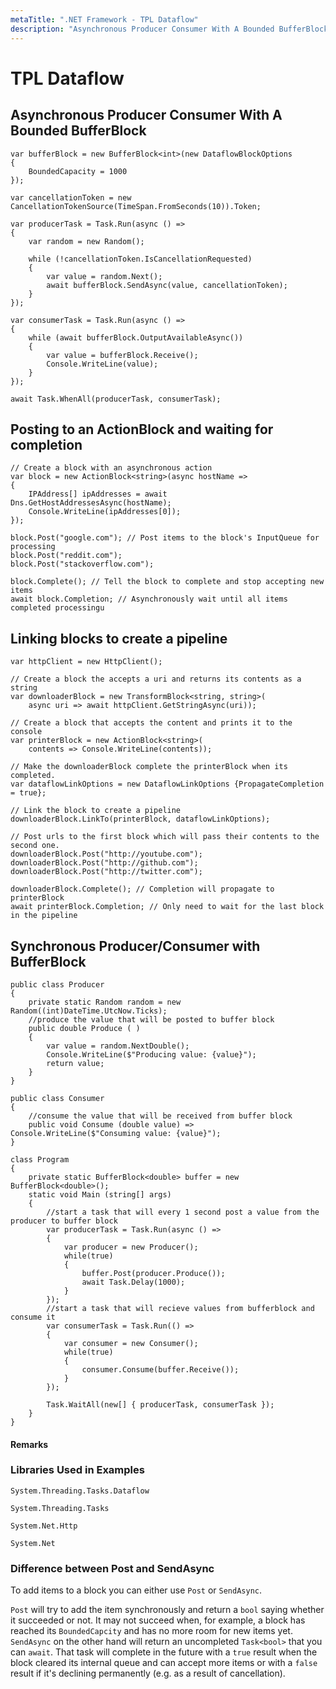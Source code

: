 ```yaml
---
metaTitle: ".NET Framework - TPL Dataflow"
description: "Asynchronous Producer Consumer With A Bounded BufferBlock, Posting to an ActionBlock and waiting for completion, Linking blocks to create a pipeline, Synchronous Producer/Consumer with BufferBlock<T>"
---
```


# TPL Dataflow



## Asynchronous Producer Consumer With A Bounded BufferBlock


```dotnet
var bufferBlock = new BufferBlock<int>(new DataflowBlockOptions
{
    BoundedCapacity = 1000
});

var cancellationToken = new CancellationTokenSource(TimeSpan.FromSeconds(10)).Token;

var producerTask = Task.Run(async () =>
{
    var random = new Random();

    while (!cancellationToken.IsCancellationRequested)
    {
        var value = random.Next();
        await bufferBlock.SendAsync(value, cancellationToken);
    }
});

var consumerTask = Task.Run(async () =>
{
    while (await bufferBlock.OutputAvailableAsync())
    {
        var value = bufferBlock.Receive();
        Console.WriteLine(value);
    }
});

await Task.WhenAll(producerTask, consumerTask);

```



## Posting to an ActionBlock and waiting for completion


```dotnet
// Create a block with an asynchronous action
var block = new ActionBlock<string>(async hostName =>
{
    IPAddress[] ipAddresses = await Dns.GetHostAddressesAsync(hostName);
    Console.WriteLine(ipAddresses[0]);
});

block.Post("google.com"); // Post items to the block's InputQueue for processing
block.Post("reddit.com");
block.Post("stackoverflow.com");

block.Complete(); // Tell the block to complete and stop accepting new items
await block.Completion; // Asynchronously wait until all items completed processingu

```



## Linking blocks to create a pipeline


```dotnet
var httpClient = new HttpClient();

// Create a block the accepts a uri and returns its contents as a string
var downloaderBlock = new TransformBlock<string, string>(
    async uri => await httpClient.GetStringAsync(uri));

// Create a block that accepts the content and prints it to the console
var printerBlock = new ActionBlock<string>(
    contents => Console.WriteLine(contents));

// Make the downloaderBlock complete the printerBlock when its completed.
var dataflowLinkOptions = new DataflowLinkOptions {PropagateCompletion = true};

// Link the block to create a pipeline
downloaderBlock.LinkTo(printerBlock, dataflowLinkOptions);

// Post urls to the first block which will pass their contents to the second one.
downloaderBlock.Post("http://youtube.com");
downloaderBlock.Post("http://github.com");
downloaderBlock.Post("http://twitter.com");

downloaderBlock.Complete(); // Completion will propagate to printerBlock
await printerBlock.Completion; // Only need to wait for the last block in the pipeline

```



## Synchronous Producer/Consumer with BufferBlock<T>


```dotnet
public class Producer
{
    private static Random random = new Random((int)DateTime.UtcNow.Ticks);
    //produce the value that will be posted to buffer block
    public double Produce ( )
    {
        var value = random.NextDouble();
        Console.WriteLine($"Producing value: {value}");
        return value;
    }
}

public class Consumer
{
    //consume the value that will be received from buffer block
    public void Consume (double value) => Console.WriteLine($"Consuming value: {value}");
}

class Program
{
    private static BufferBlock<double> buffer = new BufferBlock<double>();
    static void Main (string[] args)
    {
        //start a task that will every 1 second post a value from the producer to buffer block
        var producerTask = Task.Run(async () =>
        {
            var producer = new Producer();
            while(true)
            {
                buffer.Post(producer.Produce());
                await Task.Delay(1000);
            }
        });
        //start a task that will recieve values from bufferblock and consume it
        var consumerTask = Task.Run(() => 
        {
            var consumer = new Consumer();
            while(true)
            {
                consumer.Consume(buffer.Receive());
            }
        });

        Task.WaitAll(new[] { producerTask, consumerTask });
    }
}

```



#### Remarks


### Libraries Used in Examples

`System.Threading.Tasks.Dataflow`

`System.Threading.Tasks`

`System.Net.Http`

`System.Net`

### Difference between Post and SendAsync

To add items to a block you can either use `Post` or `SendAsync`.

`Post` will try to add the item synchronously and return a `bool` saying whether it succeeded or not. It may not succeed when, for example, a block has reached its `BoundedCapcity` and has no more room for new items yet. `SendAsync` on the other hand will return an uncompleted `Task<bool>` that you can `await`. That task will complete in the future with a `true` result when the block cleared its internal queue and can accept more items or with a `false` result if it's declining permanently (e.g. as a result of cancellation).


